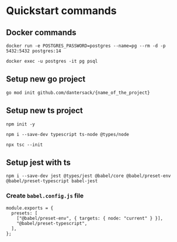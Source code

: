 # Quickstart commands

## Docker commands

```
docker run -e POSTGRES_PASSWORD=postgres --name=pg --rm -d -p 5432:5432 postgres:14
```

```
docker exec -u postgres -it pg psql
```

## Setup new go project

```
go mod init github.com/dantersack/{name_of_the_project}
```

## Setup new ts project

```
npm init -y
```

```
npm i --save-dev typescript ts-node @types/node
```

```
npx tsc --init
```

## Setup jest with ts

```
npm i --save-dev jest @types/jest @babel/core @babel/preset-env @babel/preset-typescript babel-jest
```

### Create `babel.config.js` file

```
module.exports = {
  presets: [
    ["@babel/preset-env", { targets: { node: "current" } }],
    "@babel/preset-typescript",
  ],
};
```
